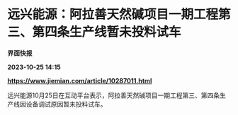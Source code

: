 # 远兴能源：阿拉善天然碱项目一期工程第三、第四条生产线暂未投料试车
**界面快报**

**2023-10-25 14:15**

**https://www.jiemian.com/article/10287011.html**

远兴能源10月25日在互动平台表示，阿拉善天然碱项目一期工程第三、第四条生产线因设备调试原因暂未投料试车。